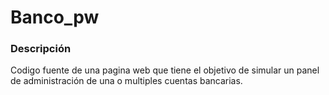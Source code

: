 # Banco_pw

### Descripción

Codigo fuente de una pagina web que tiene el objetivo de simular un panel de administración de una o multiples cuentas bancarias.
